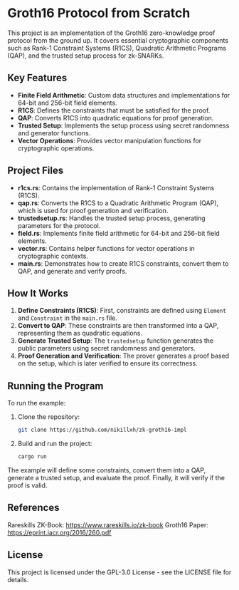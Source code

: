 # Groth16 Protocol from Scratch

This project is an implementation of the Groth16 zero-knowledge proof protocol from the ground up. It covers essential cryptographic components such as Rank-1 Constraint Systems (R1CS), Quadratic Arithmetic Programs (QAP), and the trusted setup process for zk-SNARKs.

## Key Features

- **Finite Field Arithmetic**: Custom data structures and implementations for 64-bit and 256-bit field elements.
- **R1CS**: Defines the constraints that must be satisfied for the proof.
- **QAP**: Converts R1CS into quadratic equations for proof generation.
- **Trusted Setup**: Implements the setup process using secret randomness and generator functions.
- **Vector Operations**: Provides vector manipulation functions for cryptographic operations.

## Project Files

- **r1cs.rs**: Contains the implementation of Rank-1 Constraint Systems (R1CS).
- **qap.rs**: Converts the R1CS to a Quadratic Arithmetic Program (QAP), which is used for proof generation and verification.
- **trustedsetup.rs**: Handles the trusted setup process, generating parameters for the protocol.
- **field.rs**: Implements finite field arithmetic for 64-bit and 256-bit field elements.
- **vector.rs**: Contains helper functions for vector operations in cryptographic contexts.
- **main.rs**: Demonstrates how to create R1CS constraints, convert them to QAP, and generate and verify proofs.

## How It Works

1. **Define Constraints (R1CS)**: First, constraints are defined using `Element` and `Constraint` in the `main.rs` file.
2. **Convert to QAP**: These constraints are then transformed into a QAP, representing them as quadratic equations.
3. **Generate Trusted Setup**: The `trustedsetup` function generates the public parameters using secret randomness and generators.
4. **Proof Generation and Verification**: The prover generates a proof based on the setup, which is later verified to ensure its correctness.

## Running the Program

To run the example:

1. Clone the repository:
   ```bash
   git clone https://github.com/nikillxh/zk-groth16-impl
2. Build and run the project:
    ```bash
    cargo run
The example will define some constraints, convert them into a QAP, generate a trusted setup, and evaluate the proof. Finally, it will verify if the proof is valid.

## References
Rareskills ZK-Book: https://www.rareskills.io/zk-book
Groth16 Paper: https://eprint.iacr.org/2016/260.pdf

## License
This project is licensed under the GPL-3.0 License - see the LICENSE file for details.